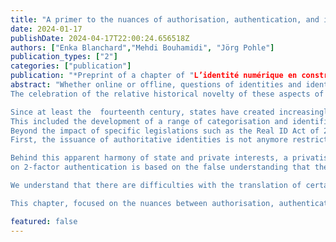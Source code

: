 ```yaml
---
title: "A primer to the nuances of authorisation, authentication, and identification"
date: 2024-01-17
publishDate: 2024-04-17T22:00:24.656518Z
authors: ["Enka Blanchard","Mehdi Bouhamidi", "Jörg Pohle"]
publication_types: ["2"]
categories: ["publication"]
publication: "*Preprint of a chapter of "L’identité numérique en construction. Quels enjeux et quels modèles ?" (eds. J. Eynard and G. Macilotti), Larcier Intersentia *"
abstract: "Whether online or offline, questions of identities and identification have been a topic of ongoing discussion and debate in society for many years. In many Western societies, the last decades have seen an ever-growing emphasis placed upon the malleability and flux of identities. This is in contrast to the perceived stability of human identities in the past, often characterised by “stable relationships” in society, family or lifelong employment. 
The celebration of the relative historical novelty of these aspects of identity often overshadows the importance of social categorisation, i.e. the categorisation of others, in shaping an individual's experiences in society . Self or group identification, i.e. how individuals or groups identify themselves, is but one mode of identification. The fundamental process of identifying involves specifying what something or someone is and what it is not, including its or their properties or characteristics. Humans regularly engage in dialectic processes of identification with internal and external moments, involving how they identify themselves, how others identify them, and the ongoing interplay of these processes in social identification. Those others may not only be humans but also institutions.

Since at least the  fourteenth century, states have created increasingly intricate administrative systems for tracking individual identities in order to better register and control their populations, in the pursuit of, e.g., improving tax collection and conscription.  
This included the development of a range of categorisation and identification practices and documents, including seals, stamps, signatures, and identity papers. 
Beyond the impact of specific legislations such as the Real ID Act of 2005 in the USA or Regulation 2019/1157 on strengthening the security of identity cards in the EU, we can observe three qualitative changes in recent years. 
First, the issuance of authoritative identities is not anymore restricted to state actors but is increasingly performed by private actors such as companies. Second, these are not limited to  paper documents but have become complex digital identities. Finally, we can observe an increasing convergence of the different identification systems, state and private, analogue and digital, to the benefits of both states and companies, e.g. when matching state-issued and online IDs for social networks.

Behind this apparent harmony of state and private interests, a privatisation of state prerogatives in the area of authoritative identities is taking place, driven by commercial interests. Characterised by what Evgeny Morozov calls ``technological solutionism'' --- the idea that given the right software and data, technology can solve all of humankind's problems --- companies have a  strong incentive  to oversell digital identity systems they create and operate. The multitude and fuzziness of underlying concepts of identity and identification, social, legal and technical, has given rise to misunderstandings about what is built into certain systems, what the characteristics and what the consequences are. For example, a recent decision by the French Cour de Cassation
on 2-factor authentication is based on the false understanding that the existence of multiple  modalities guaranteed security without consideration of  the underlying security of each modality. Thus, these misunderstandings can have in turn severe legal implications.

We understand that there are difficulties with the translation of certain aspects between the disciplines and that the infrastructure --- including the legal infrastructure --- of identity systems is generally built upon assumptions that are made based on past social, legal, and technical experiences, assumptions which might not really be true in online settings. Thus, our aim with this chapter is to provide more solid grounding for people working on identities, analogue and digital, and identification practices and systems at the interface of law and computing. 

This chapter, focused on the nuances between authorisation, authentication, and identification, is structured as follows. We start by going over conceptual aspects and setting some definitions around identification and authentication, from adversarial frameworks to information linking and leaking. We follow with a quick overview of the state of the art on technical solutions for authentication. Finally, we discuss the issues of power and normativity in their relationships to identity."

featured: false
---
```


